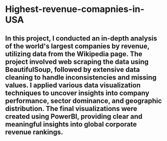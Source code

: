 # Highest-revenue-comapnies-in-USA
## In this project, I conducted an in-depth analysis of the world's largest companies by revenue, utilizing data from the Wikipedia page. The project involved web scraping the data using BeautifulSoup, followed by extensive data cleaning to handle inconsistencies and missing values. I applied various data visualization techniques to uncover insights into company performance, sector dominance, and geographic distribution. The final visualizations were created using PowerBI, providing clear and meaningful insights into global corporate revenue rankings.
